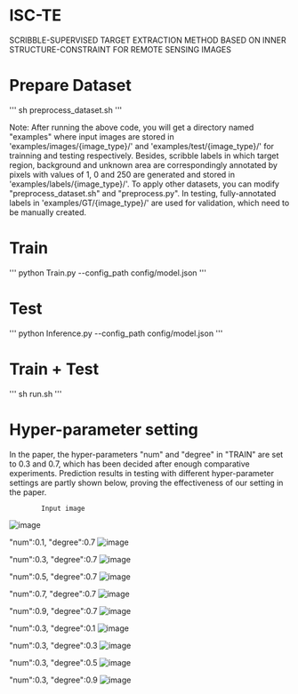 # ISC-TE
SCRIBBLE-SUPERVISED TARGET EXTRACTION METHOD BASED ON INNER STRUCTURE-CONSTRAINT FOR REMOTE SENSING IMAGES

# Prepare Dataset
'''
sh preprocess_dataset.sh
'''

Note: After running the above code, you will get a directory named "examples" where input images are stored 
in 'examples/images/{image_type}/' and 'examples/test/{image_type}/' for trainning and testing respectively.
Besides, scribble labels in which target region, background and unknown area are correspondingly annotated by 
pixels with values of 1, 0 and 250 are generated and stored in 'examples/labels/{image_type}/'. To apply other 
datasets, you can modify "preprocess_dataset.sh" and "preprocess.py". In testing, fully-annotated labels in
'examples/GT/{image_type}/' are used for validation, which need to be manually created.

# Train
'''
python Train.py --config_path config/model.json
'''

# Test
'''
python Inference.py --config_path config/model.json
'''

# Train + Test
'''
sh run.sh
'''

# Hyper-parameter setting
In the paper, the hyper-parameters "num" and "degree" in "TRAIN" are set to 0.3 and 0.7, which has been decided
after enough comparative experiments. Prediction results in testing with different hyper-parameter settings are 
partly shown below, proving the effectiveness of our setting in the paper. 

            Input image
![image](https://github.com/yitongli123/ISC-TE/blob/main/images/input.png)

"num":0.1, "degree":0.7
![image](https://github.com/yitongli123/ISC-TE/blob/main/images/0107.png)

"num":0.3, "degree":0.7
![image](https://github.com/yitongli123/ISC-TE/blob/main/images/0307.png)

"num":0.5, "degree":0.7
![image](https://github.com/yitongli123/ISC-TE/blob/main/images/0507.png)

"num":0.7, "degree":0.7
![image](https://github.com/yitongli123/ISC-TE/blob/main/images/0707.png)

"num":0.9, "degree":0.7
![image](https://github.com/yitongli123/ISC-TE/blob/main/images/0907.png)

"num":0.3, "degree":0.1
![image](https://github.com/yitongli123/ISC-TE/blob/main/images/0301.png)

"num":0.3, "degree":0.3
![image](https://github.com/yitongli123/ISC-TE/blob/main/images/0303.png)

"num":0.3, "degree":0.5
![image](https://github.com/yitongli123/ISC-TE/blob/main/images/0305.png)

"num":0.3, "degree":0.9
![image](https://github.com/yitongli123/ISC-TE/blob/main/images/0309.png)




